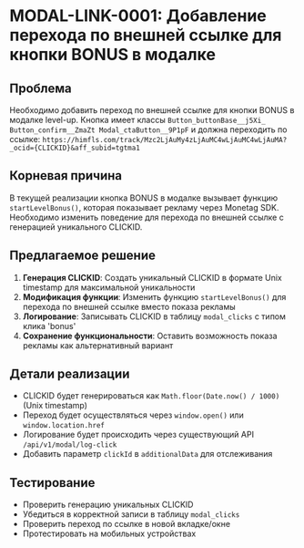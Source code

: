# MODAL-LINK-0001: Добавление перехода по внешней ссылке для кнопки BONUS в модалке

## Проблема
Необходимо добавить переход по внешней ссылке для кнопки BONUS в модалке level-up. Кнопка имеет классы `Button_buttonBase__j5Xi_ Button_confirm__ZmaZt Modal_ctaButton__9P1pF` и должна переходить по ссылке:
`https://himfls.com/track/Mzc2LjAuMy4zLjAuMC4wLjAuMC4wLjAuMA?_ocid={CLICKID}&aff_subid=tgtma1`

## Корневая причина
В текущей реализации кнопка BONUS в модалке вызывает функцию `startLevelBonus()`, которая показывает рекламу через Monetag SDK. Необходимо изменить поведение для перехода по внешней ссылке с генерацией уникального CLICKID.

## Предлагаемое решение
1. **Генерация CLICKID**: Создать уникальный CLICKID в формате Unix timestamp для максимальной уникальности
2. **Модификация функции**: Изменить функцию `startLevelBonus()` для перехода по внешней ссылке вместо показа рекламы
3. **Логирование**: Записывать CLICKID в таблицу `modal_clicks` с типом клика 'bonus'
4. **Сохранение функциональности**: Оставить возможность показа рекламы как альтернативный вариант

## Детали реализации
- CLICKID будет генерироваться как `Math.floor(Date.now() / 1000)` (Unix timestamp)
- Переход будет осуществляться через `window.open()` или `window.location.href`
- Логирование будет происходить через существующий API `/api/v1/modal/log-click`
- Добавить параметр `clickId` в `additionalData` для отслеживания

## Тестирование
- Проверить генерацию уникальных CLICKID
- Убедиться в корректной записи в таблицу `modal_clicks`
- Проверить переход по ссылке в новой вкладке/окне
- Протестировать на мобильных устройствах
